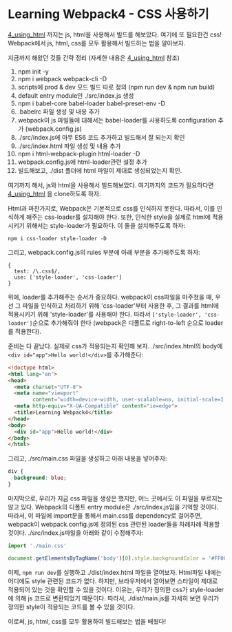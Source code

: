 # Learning Webpack4 - CSS 사용하기

[4_using_html](https://github.com/giantsol/Webpack4_101/tree/master/4_using_html)
까지는 js, html을 사용해서 빌드를 해보았다. 여기에 또 필요한건 css!
Webpack에서 js, html, css를 모두 활용해서 빌드하는 법을 알아보자.

지금까지 해왔던 것들 간략 정리 (자세한 내용은 [4_using_html](https://github.com/giantsol/Webpack4_101/tree/master/4_using_html) 참조)
1. npm init -y
2. npm i webpack webpack-cli -D
3. scripts에 prod & dev 모드 빌드 따로 정의 (npm run dev & npm run build)
4. default entry module인 ./src/index.js 생성
5. npm i babel-core babel-loader babel-preset-env -D
6. .babelrc 파일 생성 및 내용 추가
7. webpack이 js 파일들에 대해서는 babel-loader를 사용하도록 configuration 추가 (webpack.config.js)
8. ./src/index.js에 아무 ES6 코드 추가하고 빌드해서 잘 되는지 확인
9. ./src/index.html 파일 생성 및 내용 추가
10. npm i html-webpack-plugin html-loader -D
11. webpack.config.js에 html-loader관련 설정 추가
12. 빌드해보고, ./dist 폴더에 html 파일이 제대로 생성되었는지 확인.

여기까지 해서, js와 html을 사용해서 빌드해보았다. 여기까지의 코드가 필요하다면
[4_using_html](https://github.com/giantsol/Webpack4_101/tree/master/4_using_html)
을 clone하도록 하자.

Html과 마찬가지로, Webpack은 기본적으로 css를 인식하지 못한다. 따라서, 이를 인식하게
해주는 css-loader를 설치해야 한다. 또한, 인식한 style을 실제로 html에 적용시키기 위해서는
style-loader가 필요하다. 이 둘을 설치해주도록 하자:
```
npm i css-loader style-loader -D
```

그리고, webpack.config.js의 rules 부분에 아래 부분을 추가해주도록 하자:
```
{
  test: /\.css$/,
  use: ['style-loader', 'css-loader']
}
```

위에, loader를 추가해주는 순서가 중요하다. webpack이 css파일을 마주쳤을 때,
우선 그 파일을 인식하고 처리하기 위해 'css-loader'부터 사용한 후,
그 결과를 html에 적용시키기 위해 'style-loader'를 사용해야 한다.
따라서 ```['style-loader', 'css-loader']```순으로 추가해줘야 한다
(webpack은 디폴트로 right-to-left 순으로 loader를 적용한다).

준비는 다 끝났다. 실제로 css가 적용되는지 확인해 보자.
./src/index.html의 body에 ```<div id="app">Hello world!</div>```를 추가해준다:
```html
<!doctype html>
<html lang="en">
<head>
  <meta charset="UTF-8">
  <meta name="viewport"
        content="width=device-width, user-scalable=no, initial-scale=1.0, maximum-scale=1.0, minimum-scale=1.0">
  <meta http-equiv="X-UA-Compatible" content="ie=edge">
  <title>Learning Webpack4</title>
</head>
<body>
  <div id="app">Hello world!</div>
</body>
</html>
```

그리고, ./src/main.css 파일을 생성하고 아래 내용을 넣어주자:
```css
div {
  background: blue;
}
```

마지막으로, 우리가 지금 css 파일을 생성은 했지만, 어느 곳에서도 이 파일을 부르지는 않고 있다.
Webpack의 디폴트 entry module은 ./src/index.js임을 기억할 것이다.
따라서, 이 파일에 import문을 통해서 main.css를 dependency로 걸어주면,
webpack이 webpack.config.js에 정의된 css 관련된 loader들을 차례차례 적용할 것이다.
./src/index.js파일을 아래와 같이 수정해주자:
```js
import './main.css'

document.getElementsByTagName('body')[0].style.backgroundColor = '#FF0000';
```

이제, ```npm run dev```를 실행하고 ./dist/index.html 파일을 열어보자. Html파일 내에는
어디에도 style 관련된 코드가 없다. 하지만, 브라우저에서 열어보면 스타일이 제대로 적용되어
있는 것을 확인할 수 있을 것이다.
이유는, 우리가 정의한 css가 style-loader에 의해 js 코드로 변환되었기 때문이다.
따라서, ./dist/main.js를 자세히 보면 우리가 정의한 style이 적용되는 코드를 볼 수 있을 것이다.

이로써, js, html, css를 모두 활용하여 빌드해보는 법을 배웠다!
